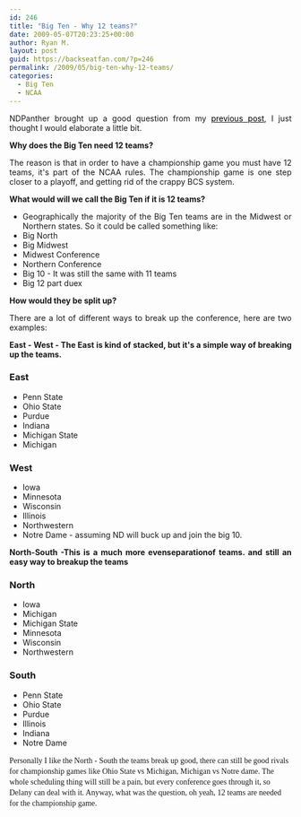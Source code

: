 ```yaml
---
id: 246
title: "Big Ten - Why 12 teams?"
date: 2009-05-07T20:23:25+00:00
author: Ryan M.
layout: post
guid: https://backseatfan.com/?p=246
permalink: /2009/05/big-ten-why-12-teams/
categories:
  - Big Ten
  - NCAA
---
```


<div class="entry">
  <p style="text-align: justify;">
    NDPanther brought up a good question from my <a href="https://backseatfan.com/index.php/2009/05/big-ten-expansion-hopes/" target="_blank"><span style="color: #000000; text-decoration: none;">previous post</span></a>, I just thought I would elaborate a little bit.
  </p>

  <p style="text-align: justify;">
    <strong>Why does the Big Ten need 12 teams?<br /> </strong>
  </p>

  <p style="text-align: justify;">
    The reason is that in order to have a championship game you must have 12 teams, it's part of the NCAA rules. The championship game is one step closer to a playoff, and getting rid of the crappy BCS system.
  </p>

  <p style="text-align: justify;">
    <strong>What would will we call the Big Ten if it is 12 teams?<br /> </strong>
  </p>

  <ul style="text-align: justify;">
    <li>
      Geographically the majority of the Big Ten teams are in the Midwest or Northern states. So it could be called something like:
    </li>
    <li>
      Big North
    </li>
    <li>
      Big Midwest
    </li>
    <li>
      Midwest Conference
    </li>
    <li>
      Northern Conference
    </li>
    <li>
      Big 10 - It was still the same with 11 teams
    </li>
    <li>
      Big 12 part duex
    </li>
  </ul>

  <p style="text-align: justify;">
    <strong>How would they be split up?<br /> </strong>
  </p>

  <p style="text-align: justify;">
    There are a lot of different ways to break up the conference, here are two examples:
  </p>

  <p style="text-align: justify;">
    <strong>East - West - The East is kind of stacked, but it's a simple way of breaking up the teams.<br /> </strong>
  </p>

  <h3>
    East
  </h3>

  <ul>
    <li>
      Penn State
    </li>
    <li>
      Ohio State
    </li>
    <li>
      Purdue
    </li>
    <li>
      Indiana
    </li>
    <li>
      Michigan State
    </li>
    <li>
      Michigan
    </li>
  </ul>

  <h3>
    West
  </h3>

  <ul>
    <li>
      Iowa
    </li>
    <li>
      Minnesota
    </li>
    <li>
      Wisconsin
    </li>
    <li>
      Illinois
    </li>
    <li>
      Northwestern
    </li>
    <li>
      Notre Dame - assuming ND will buck up and join the big 10.
    </li>
  </ul>

  <p style="text-align: justify;">
    <strong>North-South -</strong><span style="font-weight: normal;"><strong>This is a much more evenseparationof teams. and still an easy way to breakup the teams</strong></span><strong><br /> </strong>
  </p>

  <h3>
    <strong>North</strong>
  </h3>

  <ul>
    <li>
      Iowa
    </li>
    <li>
      Michigan
    </li>
    <li>
      Michigan State
    </li>
    <li>
      Minnesota
    </li>
    <li>
      Wisconsin
    </li>
    <li>
      Northwestern
    </li>
  </ul>

  <h3>
    <strong>South<br /> </strong>
  </h3>

  <ul>
    <li>
      Penn State
    </li>
    <li>
      Ohio State
    </li>
    <li>
      Purdue
    </li>
    <li>
      Illinois
    </li>
    <li>
      Indiana
    </li>
    <li>
      Notre Dame
    </li>
  </ul>

  <p>
    <span style="font-family: 'Courier New'; line-height: 18px; white-space: pre;"><span style="font-family: Georgia; line-height: 19px; white-space: normal;">P</span><span style="font-family: Georgia; line-height: 19px; white-space: normal;">ersonally I like the North - South the teams break up good, there can still be good rivals for championship games like Ohio State vs Michigan, Michigan vs Notre dame. The whole scheduling thing will still be a pain, but every conference goes through it, so Delany can deal with it. Anyway, what was the question, oh yeah, 12 teams are needed for the championship game.</span></span>
  </p>
</div>
